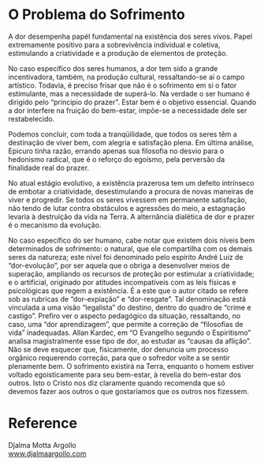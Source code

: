 # O Problema do Sofrimento

A dor desempenha papél fundamental na existência dos seres vivos. Papel extremamente positivo para a sobrevivência individual e coletiva, estimulando a criatividade e a produção de elementos de proteção.

No caso específico dos seres humanos, a dor tem sido a grande incentivadora, também, na produção cultural, ressaltando-se aí o campo artístico. Todavia, é preciso frisar que não é o sofrimento em si o fator estimulante, mas a necessidade de superá-lo. Na verdade o ser humano é dirigido pelo “principio do prazer”. Estar bem é o objetivo essencial. Quando a dor interfere na fruição do bem-estar, impõe-se a necessidade dele ser restabelecido.

Podemos concluir, com toda a tranqüilidade, que todos os seres têm a destinação de viver bem, com alegria e satisfação plena. Em última análise, Epicuro tinha razão, errando apenas sua filosofia no desvio para o hedonismo radical, que é o reforço do egoísmo, pela perversão da finalidade real do prazer.

No atual estágio evolutivo, a existência prazerosa tem um defeito intrínseco de embotar a criatividade, desestimulando a procura de novas maneiras de viver e progredir. Se todos os seres vivessem em permanente satisfação, não tendo de lutar contra obstáculos e agressões do meio, a estagnação levaria à destruição da vida na Terra. A alternância dialética de dor e prazer é o mecanismo da evolução.

No caso específico do ser humano, cabe notar que existem dois níveis bem determinados de sofrimento: o natural, que ele compartilha com os demais seres da natureza; este nível foi denominado pelo espírito André Luiz de “dor-evolução”, por ser aquela que o obriga a desenvolver meios de superação, ampliando os recursos de proteção por estimular a criatividade; e o artificial, originado por atitudes incompatíveis com as leis físicas e psicológicas que regem a existência. É a este que o autor citado se refere sob as rubricas de “dor-expiação” e “dor-resgate”. Tal denominação está vinculada a uma visão “legalista” do destino, dentro do quadro de “crime e castigo”. Prefiro ver o aspecto pedagógico da situação, ressaltando, no caso, uma “dor aprendizagem”, que permite a correção de “filosofias de vida” inadequadas. Allan Kardec, em “O Evangelho segundo o Espiritismo” analisa magistralmente esse tipo de dor, ao estudar as “causas da aflição”. Não se deve esquecer que, fisicamente, dor denuncia um processo orgânico requerendo correção, para que o sofredor volte a se sentir plenamente bem. O sofrimento existirá na Terra, enquanto o homem estiver voltado egoisticamente para seu bem-estar, à revelia do bem-estar dos outros. Isto o Cristo nos diz claramente quando recomenda que só devemos fazer aos outros o que gostaríamos que os outros nos fizessem.

# Reference
Djalma Motta Argollo  
www.djalmaargollo.com  